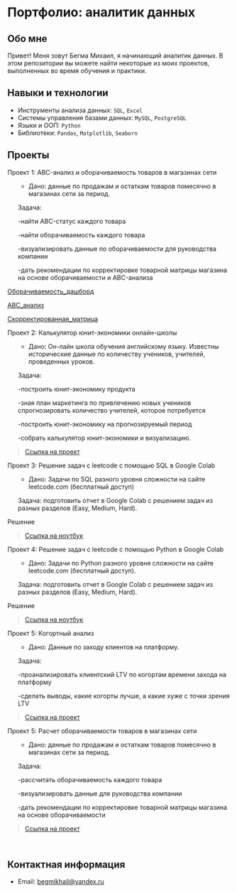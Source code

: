 # Портфолио: аналитик данных

## Обо мне 

Привет! Меня зовут Бегма Михаил, я начинающий аналитик данных. 
В этом репозитории вы можете найти некоторые из моих проектов, выполненных во время обучения и практики.
<br>

## Навыки и технологии
- Инструменты анализа данных: ``SQL``, ``Excel`` 
- Системы управления базами данных: ``MySQL``, ``PostgreSQL``
- Языки и ООП: ``Python``
- Библиотеки: ``Pandas``, ``Matplotlib``, ``Seaborn``




## Проекты
<p> Проект 1: ABC-анализ и оборачиваемость товаров в магазинах сети</p>

<ol>
  
   - Дано: данные по продажам и остаткам товаров помесячно в магазинах сети за период.  
<p>Задача:<p>
<p>-найти ABC-статус каждого товара<p>
<p>-найти оборачиваемость каждого товара<p>
<p>-визуализировать данные по оборачиваемости для руководства компании<p>
<p>-дать рекомендации по корректировке товарной матрицы магазина на основе оборачиваемости и ABC-анализа<p>


  

</ol>


<a href="https://docs.google.com/spreadsheets/d/1XmBDtx9Npa_aomNdCQuaYQ0NOBsb6BL9/edit?usp=sharing&ouid=118004717770675251075&rtpof=true&sd=true">Оборачиваемость_дашборд</a>

</ol>

<a href="https://docs.google.com/spreadsheets/d/1rZvSUTIC0UlM5n85mWeZraLr4LeAnI6r/edit?usp=sharing&ouid=118004717770675251075&rtpof=true&sd=true">ABC_анализ</a>

</ol>

<a href="https://docs.google.com/spreadsheets/d/1qd-tvRr5w1CXxdohZMVqNh3KkAf-_OGy/edit?usp=sharing&ouid=118004717770675251075&rtpof=true&sd=true">Скорректированная_матрица</a>  


<p> Проект 2: Калькулятор юнит-экономики онлайн-школы</p>

<ol>
  
   - Дано: Он-лайн школа обучения английскому языку. Известны исторические данные по количеству учеников, учителей, проведенных уроков.  
<p>Задача:<p>
<p>-построить юнит-экономику продукта<p>
<p>-зная план маркетинга по привлечению новых учеников спрогнозировать количество учителей, которое потребуется<p>
<p>-построить юнит-экономику на прогнозируемый период<p>
<p>-собрать калькулятор юнит-экономики и визуализацию.<p>

  

</ol>



> <a href="https://docs.google.com/spreadsheets/d/1miHOj_iiYhlmH03-7iim4G1ecHAbomy9NEnHpITGezA/edit#gid=0">Ссылка на проект</a>
  




  
<p> Проект 3: Решение задач с leetcode с помощью SQL в Google Colab </p>

<ol>
  
  
- Дано: Задачи по SQL разного уровня сложности на сайте leetcode.com (бесплатный доступ)
<p>Задача: подготовить отчет в Google Colab с решением задач из разных разделов (Easy, Medium, Hard).<p>

</ol>

<p>Решение<p>
  


  > <a href="https://colab.research.google.com/drive/1HXCxFP7shelC7xCM9J895uhlB3CcVWd6?usp=sharing">Ссылка на ноутбук</a>

  

<p> Проект 4: Решение задач с leetcode с помощью Python в Google Colab</p>

<ol>
  
  
- Дано: Задачи по Python разного уровня сложности на сайте leetcode.com (бесплатный доступ).
<p>Задача: подготовить отчет в Google Colab с решением задач из разных разделов (Easy, Medium, Hard).<p>

</ol>

<p>Решение<p>
  


  > <a href="https://colab.research.google.com/drive/1H4cqpciFXdOxd_ZplIERktsth4GzAf1d?usp=sharing">Ссылка на ноутбук</a>

  


  
<p> Проект 5: Когортный анализ</p>

<ol>
  
  
- Дано: Данные по заходу клиентов на платформу.
<p>Задача:<p>
<p>-проанализировать клиентский LTV по когортам времени захода на платформу<p>
<p>-сделать выводы, какие когорты лучше, а какие хуже с точки зрения LTV<p>


</ol>


  
> <a href="https://github.com/Mike-Begma/My-projects/tree/main/Project%204">Ссылка на проект</a>


<p> Проект 5: Расчет оборачиваемости товаров в магазинах сети</p>

<ol>
  
   - Дано: данные по продажам и остаткам товаров помесячно в магазинах сети за период.  
<p>Задача:<p>
<p>-рассчитать оборачиваемость каждого товара<p>
<p>-визуализировать данные для руководства компании<p>
<p>-дать рекомендации по корректировке товарной матрицы магазина на основе оборачиваемости<p>


  

</ol>


> <a href="https://docs.google.com/spreadsheets/d/1XmBDtx9Npa_aomNdCQuaYQ0NOBsb6BL9/edit?usp=sharing&ouid=118004717770675251075&rtpof=true&sd=true">Ссылка на проект</a>

  



<br> 


## Контактная информация
- Email: begmikhail@yandex.ru
